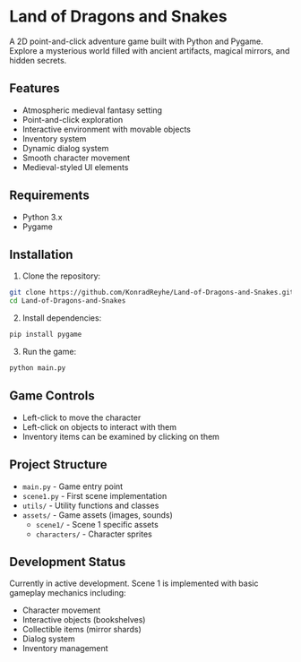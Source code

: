 # Land of Dragons and Snakes

A 2D point-and-click adventure game built with Python and Pygame. Explore a mysterious world filled with ancient artifacts, magical mirrors, and hidden secrets.

## Features

- Atmospheric medieval fantasy setting
- Point-and-click exploration
- Interactive environment with movable objects
- Inventory system
- Dynamic dialog system
- Smooth character movement
- Medieval-styled UI elements

## Requirements

- Python 3.x
- Pygame

## Installation

1. Clone the repository:
```bash
git clone https://github.com/KonradReyhe/Land-of-Dragons-and-Snakes.git
cd Land-of-Dragons-and-Snakes
```

2. Install dependencies:
```bash
pip install pygame
```

3. Run the game:
```bash
python main.py
```

## Game Controls

- Left-click to move the character
- Left-click on objects to interact with them
- Inventory items can be examined by clicking on them

## Project Structure

- `main.py` - Game entry point
- `scene1.py` - First scene implementation
- `utils/` - Utility functions and classes
- `assets/` - Game assets (images, sounds)
  - `scene1/` - Scene 1 specific assets
  - `characters/` - Character sprites

## Development Status

Currently in active development. Scene 1 is implemented with basic gameplay mechanics including:
- Character movement
- Interactive objects (bookshelves)
- Collectible items (mirror shards)
- Dialog system
- Inventory management 